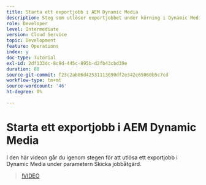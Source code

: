 ```yaml
---
title: Starta ett exportjobb i AEM Dynamic Media
description: Steg som utlöser exportjobbet under körning i Dynamic Media.
role: Developer
level: Intermediate
version: Cloud Service
topic: Development
feature: Operations
index: y
doc-type: Tutorial
exl-id: 2df133dc-8c9d-445c-895b-d2fb43cbd39e
duration: 80
source-git-commit: f23c2ab86d42531113690df2e342c65060b5c7cd
workflow-type: tm+mt
source-wordcount: '46'
ht-degree: 0%

---
```


# Starta ett exportjobb i AEM Dynamic Media

I den här videon går du igenom stegen för att utlösa ett exportjobb i Dynamic Media under parametern Skicka jobbåtgärd.

>[!VIDEO](https://video.tv.adobe.com/v/335454?quality=12&learn=on)
